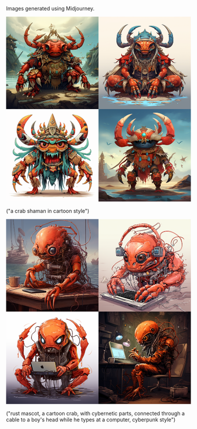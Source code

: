 Images generated using Midjourney.

!["a crab shaman in cartoon style", generated by Midjourney](reprograma._a_crab_shaman_in_cartoon_style_612f7ea8-fe92-491b-b353-a311d146e532.webp)

("a crab shaman in cartoon style")

!["rust mascot, a cartoon crab, with cybernetic parts, connected through a cable to a boy's head while he types at a computer, cyberpunk style", generated by Midjourney](reprograma._rust_mascot_a_cartoon_crab_with_cybernetic_parts_co_59ad1dfd-bc8b-4d2b-ba09-2e4db84c70d8.webp)

("rust mascot, a cartoon crab, with cybernetic parts, connected through a cable
to a boy's head while he types at a computer, cyberpunk style")
